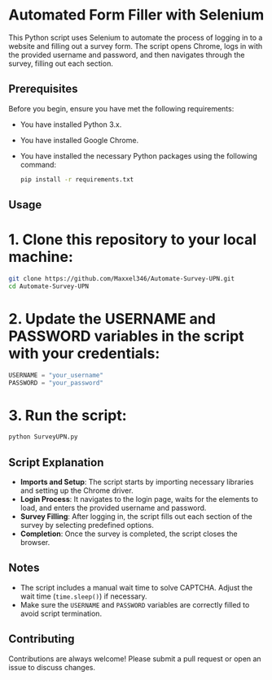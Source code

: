 # Automated Form Filler with Selenium

This Python script uses Selenium to automate the process of logging in to a website and filling out a survey form. The script opens Chrome, logs in with the provided username and password, and then navigates through the survey, filling out each section.

## Prerequisites

Before you begin, ensure you have met the following requirements:

- You have installed Python 3.x.
- You have installed Google Chrome.
- You have installed the necessary Python packages using the following command:

  ```bash
  pip install -r requirements.txt
  ```

## Usage
# 1. Clone this repository to your local machine:

 ```bash
git clone https://github.com/Maxxel346/Automate-Survey-UPN.git
cd Automate-Survey-UPN
 ```

# 2. Update the USERNAME and PASSWORD variables in the script with your credentials:

 ```python
USERNAME = "your_username"
PASSWORD = "your_password"
 ```

# 3. Run the script:

 ```bash
python SurveyUPN.py
 ```


## Script Explanation

- **Imports and Setup**: The script starts by importing necessary libraries and setting up the Chrome driver.
- **Login Process**: It navigates to the login page, waits for the elements to load, and enters the provided username and password.
- **Survey Filling**: After logging in, the script fills out each section of the survey by selecting predefined options.
- **Completion**: Once the survey is completed, the script closes the browser.

## Notes

- The script includes a manual wait time to solve CAPTCHA. Adjust the wait time (`time.sleep()`) if necessary.
- Make sure the `USERNAME` and `PASSWORD` variables are correctly filled to avoid script termination.

## Contributing

Contributions are always welcome! Please submit a pull request or open an issue to discuss changes.


  
